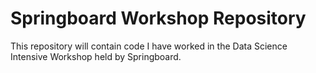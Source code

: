 # Springboard Workshop Repository

This repository will contain code I have worked in the Data Science Intensive Workshop held by Springboard.